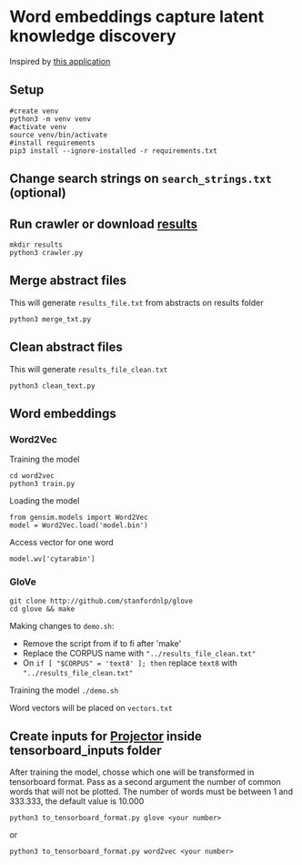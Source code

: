 # Word embeddings capture latent knowledge discovery
Inspired by [this application](https://github.com/materialsintelligence/mat2vec)

## Setup
```
#create venv
python3 -m venv venv
#activate venv
source venv/bin/activate
#install requirements
pip3 install --ignore-installed -r requirements.txt
```

## Change search strings on `search_strings.txt` (optional)

## Run crawler or download [results](https://drive.google.com/drive/folders/1Ryx6QjV0FIAD19mPBF4lTkMWfKo_CH4G?usp=sharing)
```
mkdir results
python3 crawler.py
```

## Merge abstract files
This will generate `results_file.txt` from abstracts on results folder
```
python3 merge_txt.py
```

## Clean abstract files
This will generate `results_file_clean.txt`
```
python3 clean_text.py
```
## Word embeddings

### Word2Vec
Training the model
```
cd word2vec
python3 train.py
```
Loading the model
```
from gensim.models import Word2Vec
model = Word2Vec.load('model.bin')
```
Access vector for one word
```
model.wv['cytarabin']
```

### GloVe
```
git clone http://github.com/stanfordnlp/glove
cd glove && make
```
Making changes to `demo.sh`:
- Remove the script from if to fi after 'make'
- Replace the CORPUS name with `"../results_file_clean.txt"`
- On `if [ "$CORPUS" = 'text8' ]; then` replace `text8` with `"../results_file_clean.txt"`

Training the model
```./demo.sh```

Word vectors will be placed on `vectors.txt` 

## Create inputs for [Projector](https://projector.tensorflow.org/) inside tensorboard_inputs folder 
After training the model, chosse which one will be transformed in tensorboard format. Pass as a second argument the number of common words that will not be plotted. The number of words must be between 1 and 333.333, the default value is 10.000
```
python3 to_tensorboard_format.py glove <your number>
```

or

```
python3 to_tensorboard_format.py word2vec <your number>
```


